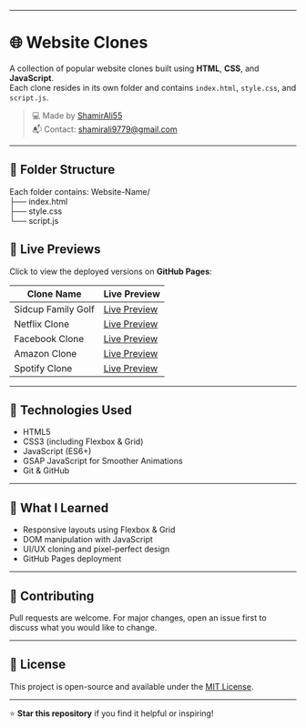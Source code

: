 
---
# 🌐 Website Clones

A collection of popular website clones built using **HTML**, **CSS**, and **JavaScript**.  
Each clone resides in its own folder and contains `index.html`, `style.css`, and `script.js`.

> 💻 Made by [ShamirAli55](https://github.com/ShamirAli55)  
> 📬 Contact: shamirali9779@gmail.com  

---

## 📁 Folder Structure

Each folder contains:
Website-Name/<br>
├── index.html<br>
├── style.css<br>
└── script.js<br>


## 🚀 Live Previews

Click to view the deployed versions on **GitHub Pages**:

| Clone Name         | Live Preview                                                                                     |
|--------------------|--------------------------------------------------------------------------------------------------|
| Sidcup Family Golf | [Live Preview](https://shamirali55.github.io/Website-Clones/Sidcup%20Family%20Golf/index.html)  |
| Netflix Clone      | [Live Preview](https://shamirali55.github.io/Website-Clones/Netflix%20Clone)                    |
| Facebook Clone     | [Live Preview](https://shamirali55.github.io/Website-Clones/Facebook%20Clone)                   |
| Amazon Clone       | [Live Preview](https://shamirali55.github.io/Website-Clones/Amazon%20Clone)                     |
| Spotify Clone      | [Live Preview](https://shamirali55.github.io/Website-Clones/Spotify%20Clone)                    |

---

## 🔧 Technologies Used

- HTML5
- CSS3 (including Flexbox & Grid)
- JavaScript (ES6+)
- GSAP JavaScript for Smoother Animations
- Git & GitHub

---

## 🧠 What I Learned

- Responsive layouts using Flexbox & Grid  
- DOM manipulation with JavaScript  
- UI/UX cloning and pixel-perfect design  
- GitHub Pages deployment  

---

## 🤝 Contributing

Pull requests are welcome. For major changes, open an issue first to discuss what you would like to change.

---

## 📄 License

This project is open-source and available under the [MIT License](LICENSE).

---

⭐️ **Star this repository** if you find it helpful or inspiring!
